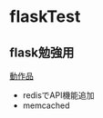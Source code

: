 flaskTest
=========
## flask勉強用

[動作品](http://flaskpractice.herokuapp.com/)

- redisでAPI機能追加
- memcached




